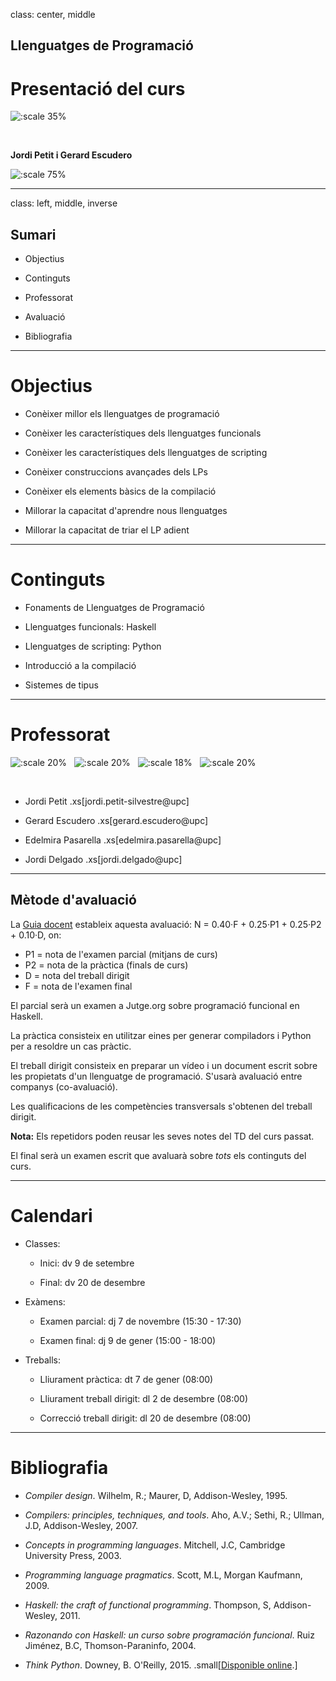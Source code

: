 class: center, middle

## Llenguatges de Programació

# Presentació del curs

![:scale 35%](figures/hello-world.png) 

<br>

**Jordi Petit i Gerard Escudero**

![:scale 75%](figures/fib.png)

---
class: left, middle, inverse

## Sumari

- Objectius

- Continguts

- Professorat

- Avaluació

- Bibliografia


---

# Objectius

- Conèixer millor els llenguatges de programació

- Conèixer les característiques dels llenguatges funcionals

- Conèixer les característiques dels llenguatges de scripting

- Conèixer construccions avançades dels LPs

- Conèixer els elements bàsics de la compilació

- Millorar la capacitat d'aprendre nous llenguatges

- Millorar la capacitat de triar el LP adient

---

# Continguts

- Fonaments de Llenguatges de Programació

- Llenguatges funcionals: Haskell

- Llenguatges de scripting: Python

- Introducció a la compilació

- Sistemes de tipus

---

# Professorat


![:scale 20%](figures/profes/jpetit.png) &nbsp;
![:scale 20%](figures/profes/gescudero.png) &nbsp;
![:scale 18%](figures/profes/edelmira.png) &nbsp;
![:scale 20%](figures/profes/jdelgado.png) &nbsp;

<br>

- Jordi Petit .xs[jordi.petit-silvestre@upc]

- Gerard Escudero .xs[gerard.escudero@upc]

- Edelmira Pasarella .xs[edelmira.pasarella@upc]

- Jordi Delgado .xs[jordi.delgado@upc]

---

## Mètode d'avaluació

La [Guia docent](https://www.fib.upc.edu/ca/estudis/graus/grau-en-enginyeria-informatica/pla-destudis/assignatures/LP)
estableix aquesta avaluació: N = 0.40·F + 0.25·P1 + 0.25·P2 + 0.10·D,
on:

- P1 = nota de l'examen parcial (mitjans de curs)
- P2 = nota de la pràctica (finals de curs)
- D = nota del treball dirigit
- F = nota de l'examen final

El parcial serà un examen a Jutge.org sobre programació funcional en Haskell.

La pràctica consisteix en utilitzar eines per generar compiladors i
Python per a resoldre un cas pràctic.

El treball dirigit consisteix en preparar un vídeo i un document escrit sobre
les propietats d'un llenguatge de programació. S'usarà
avaluació entre companys (co-avaluació). 

Les qualificacions de les competències transversals s'obtenen del treball
dirigit.

**Nota:** Els repetidors poden reusar les seves notes
del TD del curs passat.

El final serà un examen escrit que avaluarà sobre *tots* els continguts
del curs.

---

# Calendari

- Classes:

    - Inici: dv 9 de setembre

    - Final: dv 20 de desembre

- Exàmens:

    - Examen parcial: dj 7 de novembre
        (15:30 - 17:30)

    - Examen final: dj 9 de gener
        (15:00 - 18:00)

- Treballs:

    - Lliurament pràctica: dt 7 de gener (08:00)

    - Lliurament treball dirigit: dl 2 de desembre (08:00)

    - Correcció treball dirigit: dl 20 de desembre (08:00)

---

# Bibliografia

- *Compiler design*. Wilhelm, R.; Maurer, D, Addison-Wesley, 1995.

- *Compilers: principles, techniques, and tools*. Aho, A.V.; Sethi, R.;
Ullman, J.D, Addison-Wesley, 2007.

- *Concepts in programming languages*. Mitchell, J.C, Cambridge University Press, 2003.

- *Programming language pragmatics*. Scott, M.L, Morgan Kaufmann, 2009.

- *Haskell: the craft of functional programming*. Thompson, S, Addison-Wesley, 2011.

- *Razonando con Haskell: un curso sobre programación funcional*. Ruiz Jiménez, B.C,
Thomson-Paraninfo, 2004.

- *Think Python*. Downey, B. O'Reilly, 2015. .small[[Disponible online](https://greenteapress.com/wp/think-python-2e/).]

